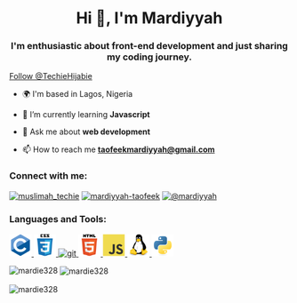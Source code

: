 <h1 align="center">Hi 👋, I'm Mardiyyah</h1>
<h3 align="center">I'm enthusiastic about front-end development and just sharing my coding journey.</h3>

<a href="https://twitter.com/TechieHijabie" class="twitter-follow-button" data-show-count="true">Follow @TechieHijabie</a>
<script async src="https://platform.twitter.com/widgets.js" charset="utf-8"></script>

- 🌍 I'm based in Lagos, Nigeria

- 🌱 I’m currently learning **Javascript**

<!--- 👨‍💻 Feel free to check out [my portfolio]()--->

<!--- 📝 I love to write articles on [hashnode]()--->

- 💬 Ask me about **web development**

- 📫 How to reach me **taofeekmardiyyah@gmail.com**

<h3 align="left">Connect with me:</h3>
<p align="left">
<a href="https://twitter.com/TechieHijabie" target="blank"><img align="center" src="https://raw.githubusercontent.com/rahuldkjain/github-profile-readme-generator/master/src/images/icons/Social/twitter.svg" alt="muslimah_techie" height="30" width="40" /></a>
<a href="https://linkedin.com/in/mardiyyah-taofeek" target="blank"><img align="center" src="https://raw.githubusercontent.com/rahuldkjain/github-profile-readme-generator/master/src/images/icons/Social/linked-in-alt.svg" alt="mardiyyah-taofeek" height="30" width="40" /></a>
<a href="https://hashnode.com/@mardiyyah" target="blank"><img align="center" src="https://raw.githubusercontent.com/rahuldkjain/github-profile-readme-generator/master/src/images/icons/Social/hashnode.svg" alt="@mardiyyah" height="30" width="40" /></a>
</p>

<h3 align="left">Languages and Tools:</h3>
<p align="left"> <a href="https://www.cprogramming.com/" target="_blank" rel="noreferrer"> <img src="https://raw.githubusercontent.com/devicons/devicon/master/icons/c/c-original.svg" alt="c" width="40" height="40"/> </a> <a href="https://www.w3schools.com/css/" target="_blank" rel="noreferrer"> <img src="https://raw.githubusercontent.com/devicons/devicon/master/icons/css3/css3-original-wordmark.svg" alt="css3" width="40" height="40"/> </a> <a href="https://git-scm.com/" target="_blank" rel="noreferrer"> <img src="https://www.vectorlogo.zone/logos/git-scm/git-scm-icon.svg" alt="git" width="40" height="40"/> </a> <a href="https://www.w3.org/html/" target="_blank" rel="noreferrer"> <img src="https://raw.githubusercontent.com/devicons/devicon/master/icons/html5/html5-original-wordmark.svg" alt="html5" width="40" height="40"/> </a> <a href="https://developer.mozilla.org/en-US/docs/Web/JavaScript" target="_blank" rel="noreferrer"> <img src="https://raw.githubusercontent.com/devicons/devicon/master/icons/javascript/javascript-original.svg" alt="javascript" width="40" height="40"/> </a> <a href="https://www.linux.org/" target="_blank" rel="noreferrer"> <img src="https://raw.githubusercontent.com/devicons/devicon/master/icons/linux/linux-original.svg" alt="linux" width="40" height="40"/> </a> <a href="https://www.python.org" target="_blank" rel="noreferrer"> <img src="https://raw.githubusercontent.com/devicons/devicon/master/icons/python/python-original.svg" alt="python" width="40" height="40"/> </a> </p>

<p><img align="left" src="https://github-readme-stats.vercel.app/api/top-langs?username=mardie328&show_icons=true&locale=en&layout=compact" alt="mardie328" /></p>

<p>&nbsp;<img align="center" src="https://github-readme-stats.vercel.app/api?username=mardie328&show_icons=true&locale=en" alt="mardie328" /></p>

<p><img align="center" src="https://github-readme-streak-stats.herokuapp.com/?user=mardie328&" alt="mardie328" /></p>
